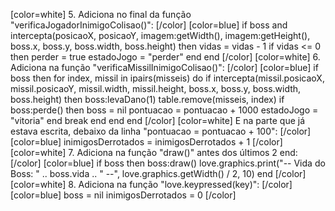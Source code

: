 [color=white]
5. Adiciona no final da função "verificaJogadorInimigoColisao()":
   [/color] [color=blue]
    if boss and intercepta(posicaoX, posicaoY, imagem:getWidth(), imagem:getHeight(), boss.x, boss.y, boss.width, boss.height) then
        vidas = vidas - 1
        if vidas <= 0 then
            perder = true
            estadoJogo = "perder"
        end
    end
   [/color] [color=white]
6. Adiciona na função "verificaMissilInimigoColisao()":
   [/color] [color=blue]
    if boss then
        for index, missil in ipairs(misseis) do
            if intercepta(missil.posicaoX, missil.posicaoY, missil.width, missil.height, boss.x, boss.y, boss.width, boss.height) then
                boss:levaDano(1)
                table.remove(misseis, index)
                if boss:perde() then
                    boss = nil
                    pontuacao = pontuacao + 1000
                    estadoJogo = "vitoria"
                end
                break
            end
        end
    end
   [/color] [color=white]
E na parte que já estava escrita, debaixo da linha "pontuacao = pontuacao + 100":
[/color] [color=blue]
    inimigosDerrotados = inimigosDerrotados + 1
   [/color] [color=white]
7. Adiciona na função "draw()" antes dos últimos 2 end:
   [/color] [color=blue]
    if boss then
         boss:draw()
         love.graphics.print("-- Vida do Boss: " .. boss.vida .. " --", love.graphics.getWidth() / 2, 10)
     end
   [/color] [color=white]
8. Adiciona na função "love.keypressed(key)":
   [/color] [color=blue]
   boss = nil
   inimigosDerrotados = 0
   [/color]